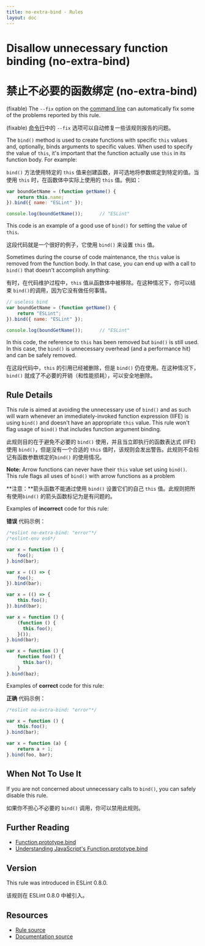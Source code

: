 ```yaml
---
title: no-extra-bind - Rules
layout: doc
---
```

<!-- Note: No pull requests accepted for this file. See README.md in the root directory for details. -->

# Disallow unnecessary function binding (no-extra-bind)

# 禁止不必要的函数绑定 (no-extra-bind)

(fixable) The `--fix` option on the [command line](../user-guide/command-line-interface#fix) can automatically fix some of the problems reported by this rule.

(fixable) [命令行](../user-guide/command-line-interface#fix)中的 `--fix` 选项可以自动修复一些该规则报告的问题。

The `bind()` method is used to create functions with specific `this` values and, optionally, binds arguments to specific values. When used to specify the value of `this`, it's important that the function actually use `this` in its function body. For example:

`bind()` 方法使用特定的 `this` 值来创建函数，并可选地将参数绑定到特定的值。当使用 `this` 时，在函数体中实际上使用的 `this` 值。例如：

```js
var boundGetName = (function getName() {
    return this.name;
}).bind({ name: "ESLint" });

console.log(boundGetName());      // "ESLint"
```

This code is an example of a good use of `bind()` for setting the value of `this`.

这段代码就是一个很好的例子，它使用 `bind()` 来设置 `this` 值。

Sometimes during the course of code maintenance, the `this` value is removed from the function body. In that case, you can end up with a call to `bind()` that doesn't accomplish anything:

有时，在代码维护过程中，`this` 值从函数体中被移除。在这种情况下，你可以结束 `bind()`的调用，因为它没有做任何事情。

```js
// useless bind
var boundGetName = (function getName() {
    return "ESLint";
}).bind({ name: "ESLint" });

console.log(boundGetName());      // "ESLint"
```

In this code, the reference to `this` has been removed but `bind()` is still used. In this case, the `bind()` is unnecessary overhead (and a performance hit) and can be safely removed.

在这段代码中，`this` 的引用已经被删除，但是 `bind()` 仍在使用。在这种情况下，`bind()` 就成了不必要的开销（和性能损耗），可以安全地删除。

## Rule Details

This rule is aimed at avoiding the unnecessary use of `bind()` and as such will warn whenever an immediately-invoked function expression (IIFE) is using `bind()` and doesn't have an appropriate `this` value. This rule won't flag usage of `bind()` that includes function argument binding.

此规则目的在于避免不必要的 `bind()` 使用，并且当立即执行的函数表达式 (IIFE) 使用 `bind()`，但是没有一个合适的 `this` 值时，该规则会发出警告。此规则不会标记有函数参数绑定的`bind()` 的使用情况。

**Note:** Arrow functions can never have their `this` value set using `bind()`. This rule flags all uses of `bind()` with arrow functions as a problem

**注意：**箭头函数不能通过使用 `bind()` 设置它们的自己 `this` 值。此规则把所有使用`bind()` 的箭头函数标记为是有问题的。

Examples of **incorrect** code for this rule:

**错误** 代码示例：

```js
/*eslint no-extra-bind: "error"*/
/*eslint-env es6*/

var x = function () {
    foo();
}.bind(bar);

var x = (() => {
    foo();
}).bind(bar);

var x = (() => {
    this.foo();
}).bind(bar);

var x = function () {
    (function () {
      this.foo();
    }());
}.bind(bar);

var x = function () {
    function foo() {
      this.bar();
    }
}.bind(baz);
```

Examples of **correct** code for this rule:

**正确** 代码示例：

```js
/*eslint no-extra-bind: "error"*/

var x = function () {
    this.foo();
}.bind(bar);

var x = function (a) {
    return a + 1;
}.bind(foo, bar);
```

## When Not To Use It

If you are not concerned about unnecessary calls to `bind()`, you can safely disable this rule.

如果你不担心不必要的 `bind()` 调用，你可以禁用此规则。

## Further Reading

* [Function.prototype.bind](https://developer.mozilla.org/en-US/docs/Web/JavaScript/Reference/Global_Objects/Function/bind)
* [Understanding JavaScript's Function.prototype.bind](http://www.smashingmagazine.com/2014/01/understanding-javascript-function-prototype-bind/)

## Version

This rule was introduced in ESLint 0.8.0.

该规则在 ESLint 0.8.0 中被引入。

## Resources

* [Rule source](https://github.com/eslint/eslint/tree/master/lib/rules/no-extra-bind.js)
* [Documentation source](https://github.com/eslint/eslint/tree/master/docs/rules/no-extra-bind.md)
